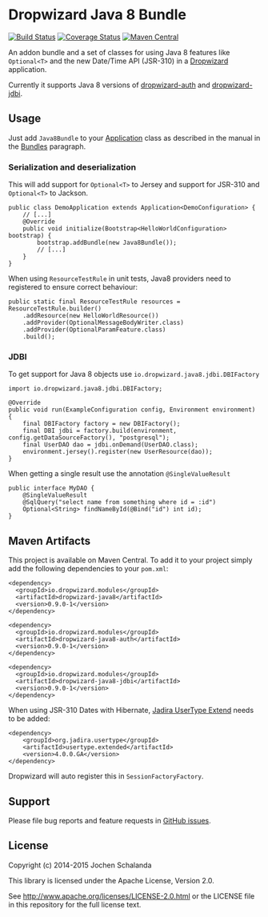 Dropwizard Java 8 Bundle
========================

[![Build Status](https://travis-ci.org/dropwizard/dropwizard-java8.svg?branch=master)](https://travis-ci.org/dropwizard/dropwizard-java8)
[![Coverage Status](https://img.shields.io/coveralls/dropwizard/dropwizard-java8.svg)](https://coveralls.io/r/dropwizard/dropwizard-java8)
[![Maven Central](https://img.shields.io/maven-central/v/io.dropwizard.modules/dropwizard-java8.svg)](http://mvnrepository.com/artifact/io.dropwizard.modules/dropwizard-java8)

An addon bundle and a set of classes for using Java 8 features like `Optional<T>` and the new Date/Time API (JSR-310) in a [Dropwizard](http://www.dropwizard.io/) application.

Currently it supports Java 8 versions of [dropwizard-auth](http://dropwizard.io/0.9.0/dropwizard-auth/) and [dropwizard-jdbi](http://dropwizard.io/0.9.0/dropwizard-jdbi/).


Usage
-----

Just add `Java8Bundle` to your [Application](http://dropwizard.io/0.9.0/dropwizard-core/apidocs/io/dropwizard/Application.html) class
as described in the manual in the [Bundles](http://dropwizard.io/0.9.0/docs/manual/core.html#man-core-bundles) paragraph.

### Serialization and deserialization
This will add support for `Optional<T>` to Jersey and support for JSR-310 and `Optional<T>` to Jackson.

    public class DemoApplication extends Application<DemoConfiguration> {
        // [...]
        @Override
        public void initialize(Bootstrap<HelloWorldConfiguration> bootstrap) {
            bootstrap.addBundle(new Java8Bundle());
            // [...]
        }
    }

When using `ResourceTestRule` in unit tests, Java8 providers need to registered to ensure correct behaviour:

    public static final ResourceTestRule resources = ResourceTestRule.builder()
        .addResource(new HelloWorldResource())
        .addProvider(OptionalMessageBodyWriter.class)
        .addProvider(OptionalParamFeature.class)
        .build();

### JDBI

To get support for Java 8 objects use `io.dropwizard.java8.jdbi.DBIFactory`

    import io.dropwizard.java8.jdbi.DBIFactory;

    @Override
    public void run(ExampleConfiguration config, Environment environment) {
        final DBIFactory factory = new DBIFactory();
        final DBI jdbi = factory.build(environment, config.getDataSourceFactory(), "postgresql");
        final UserDAO dao = jdbi.onDemand(UserDAO.class);
        environment.jersey().register(new UserResource(dao));
    }

When getting a single result use the annotation `@SingleValueResult`

    public interface MyDAO {
        @SingleValueResult
        @SqlQuery("select name from something where id = :id")
        Optional<String> findNameById(@Bind("id") int id);
    }


Maven Artifacts
---------------

This project is available on Maven Central. To add it to your project simply add the following dependencies to your
`pom.xml`:

    <dependency>
      <groupId>io.dropwizard.modules</groupId>
      <artifactId>dropwizard-java8</artifactId>
      <version>0.9.0-1</version>
    </dependency>

    <dependency>
      <groupId>io.dropwizard.modules</groupId>
      <artifactId>dropwizard-java8-auth</artifactId>
      <version>0.9.0-1</version>
    </dependency>

    <dependency>
      <groupId>io.dropwizard.modules</groupId>
      <artifactId>dropwizard-java8-jdbi</artifactId>
      <version>0.9.0-1</version>
    </dependency>

When using JSR-310 Dates with Hibernate, [Jadira UserType Extend](http://jadira.sourceforge.net/usertype.extended/) needs to be added:

    <dependency>
        <groupId>org.jadira.usertype</groupId>
        <artifactId>usertype.extended</artifactId>
        <version>4.0.0.GA</version>
    </dependency>

Dropwizard will auto register this in `SessionFactoryFactory`.

Support
-------

Please file bug reports and feature requests in [GitHub issues](https://github.com/dropwizard/dropwizard-java8/issues).


License
-------

Copyright (c) 2014-2015 Jochen Schalanda

This library is licensed under the Apache License, Version 2.0.

See http://www.apache.org/licenses/LICENSE-2.0.html or the LICENSE file in this repository for the full license text.
